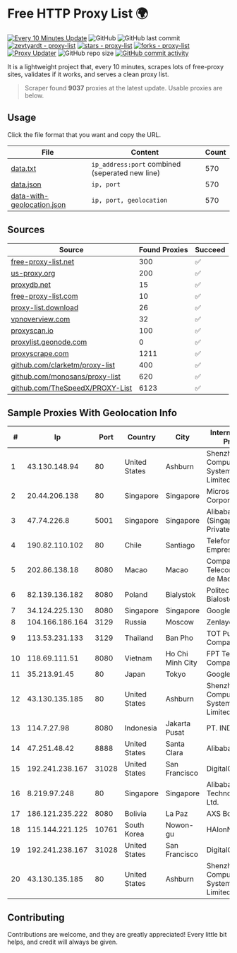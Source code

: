 
# Free HTTP Proxy List 🌍

[![Every 10 Minutes Update](https://github.com/mertguvencli/http-proxy-list/actions/workflows/main.yml/badge.svg?branch=main)](https://github.com/mertguvencli/http-proxy-list/actions/workflows/main.yml)
![GitHub](https://img.shields.io/github/license/mertguvencli/http-proxy-list)
![GitHub last commit](https://img.shields.io/github/last-commit/mertguvencli/http-proxy-list)
[![zevtyardt - proxy-list](https://img.shields.io/static/v1?label=zevtyardt&message=proxy-list&color=blue&logo=github)](https://github.com/zevtyardt/proxy-list "Go to GitHub repo")
[![stars - proxy-list](https://img.shields.io/github/stars/zevtyardt/proxy-list?style=social)](https://github.com/zevtyardt/proxy-list)
[![forks - proxy-list](https://img.shields.io/github/forks/zevtyardt/proxy-list?style=social)](https://github.com/zevtyardt/proxy-list)
[![Proxy Updater](https://github.com/zevtyardt/proxy-list/workflows/Proxy%20Updater/badge.svg)](https://github.com/zevtyardt/proxy-list/actions?query=workflow:"Proxy+Updater")
![GitHub repo size](https://img.shields.io/github/repo-size/zevtyardt/proxy-list)
[![GitHub commit activity](https://img.shields.io/github/commit-activity/m/zevtyardt/proxy-list?logo=commits)](https://github.com/zevtyardt/proxy-list/commits/main)

It is a lightweight project that, every 10 minutes, scrapes lots of free-proxy sites, validates if it works, and serves a clean proxy list.

> Scraper found **9037** proxies at the latest update. Usable proxies are below.

## Usage

Click the file format that you want and copy the URL.

|File|Content|Count|
|----|-------|-----|
|[data.txt](https://raw.githubusercontent.com/mertguvencli/http-proxy-list/main/proxy-list/data.txt)|`ip_address:port` combined (seperated new line)|570|
|[data.json](https://raw.githubusercontent.com/mertguvencli/http-proxy-list/main/proxy-list/data.json)|`ip, port`|570|
|[data-with-geolocation.json](https://raw.githubusercontent.com/mertguvencli/http-proxy-list/main/proxy-list/data-with-geolocation.json)|`ip, port, geolocation`|570|

## Sources

|Source|Found Proxies|Succeed|
|------|-------------|-------|
|[free-proxy-list.net](https://free-proxy-list.net)|300|✅|
|[us-proxy.org](https://www.us-proxy.org)|200|✅|
|[proxydb.net](http://proxydb.net)|15|✅|
|[free-proxy-list.com](https://free-proxy-list.com/?page=&port=&type%5B%5D=http&type%5B%5D=https&up_time=0&search=Search)|10|✅|
|[proxy-list.download](https://www.proxy-list.download/HTTP)|26|✅|
|[vpnoverview.com](https://vpnoverview.com/privacy/anonymous-browsing/free-proxy-servers)|32|✅|
|[proxyscan.io](https://www.proxyscan.io)|100|✅|
|[proxylist.geonode.com](https://proxylist.geonode.com/api/proxy-list?limit=300&page=1&sort_by=lastChecked&sort_type=desc&protocols=http,https)|0|✅|
|[proxyscrape.com](https://api.proxyscrape.com/v2/?request=displayproxies&protocol=http&timeout=10000&country=all&ssl=all&anonymity=all)|1211|✅|
|[github.com/clarketm/proxy-list](https://raw.githubusercontent.com/clarketm/proxy-list/master/proxy-list-raw.txt)|400|✅|
|[github.com/monosans/proxy-list](https://raw.githubusercontent.com/monosans/proxy-list/main/proxies/http.txt)|620|✅|
|[github.com/TheSpeedX/PROXY-List](https://raw.githubusercontent.com/TheSpeedX/PROXY-List/master/http.txt)|6123|✅|


## Sample Proxies With Geolocation Info

|#|Ip|Port|Country|City|Internet Service Provider|
|-|--|----|-------|----|-------------------------|
|1|43.130.148.94|80|United States|Ashburn|Shenzhen Tencent Computer Systems Company Limited|
|2|20.44.206.138|80|Singapore|Singapore|Microsoft Corporation|
|3|47.74.226.8|5001|Singapore|Singapore|Alibaba Cloud (Singapore) Private Limited|
|4|190.82.110.102|80|Chile|Santiago|Telefonica Empresas|
|5|202.86.138.18|8080|Macao|Macao|Companhia de Telecomunicacoes de Macau|
|6|82.139.136.182|8080|Poland|Bialystok|Politechnika Bialostocka|
|7|34.124.225.130|8080|Singapore|Singapore|Google LLC|
|8|104.166.186.164|3129|Russia|Moscow|Zenlayer Inc|
|9|113.53.231.133|3129|Thailand|Ban Pho|TOT Public Company Limited|
|10|118.69.111.51|8080|Vietnam|Ho Chi Minh City|FPT Telecom Company|
|11|35.213.91.45|80|Japan|Tokyo|Google LLC|
|12|43.130.135.185|80|United States|Ashburn|Shenzhen Tencent Computer Systems Company Limited|
|13|114.7.27.98|8080|Indonesia|Jakarta Pusat|PT. INDOSAT Tbk|
|14|47.251.48.42|8888|United States|Santa Clara|Alibaba.com LLC|
|15|192.241.238.167|31028|United States|San Francisco|DigitalOcean, LLC|
|16|8.219.97.248|80|Singapore|Singapore|Alibaba (US) Technology Co., Ltd.|
|17|186.121.235.222|8080|Bolivia|La Paz|AXS Bolivia S. A.|
|18|115.144.221.125|10761|South Korea|Nowon-gu|HAIonNet|
|19|192.241.238.167|31028|United States|San Francisco|DigitalOcean, LLC|
|20|43.130.135.185|80|United States|Ashburn|Shenzhen Tencent Computer Systems Company Limited|



## Contributing

Contributions are welcome, and they are greatly appreciated! Every
little bit helps, and credit will always be given.

